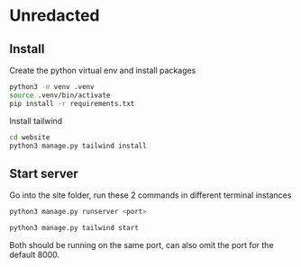 # Unredacted

## Install
Create the python virtual env and install packages
```bash
python3 -m venv .venv 
source .venv/bin/activate 
pip install -r requirements.txt
```

Install tailwind
```bash
cd website
python3 manage.py tailwind install
```

## Start server
Go into the site folder, run these 2 commands in different terminal instances
```bash
python3 manage.py runserver <port>
```
```bash
python3 manage.py tailwind start
```

Both should be running on the same port, can also omit the port for the default 8000.
